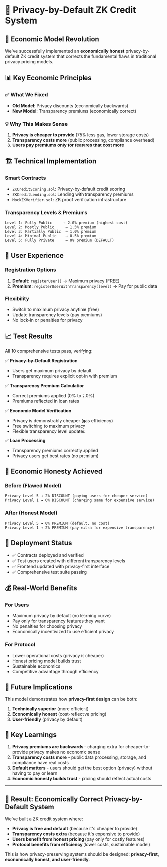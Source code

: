 # 🔐 Privacy-by-Default ZK Credit System

## 🌟 **Economic Model Revolution**

We've successfully implemented an **economically honest** privacy-by-default ZK credit system that corrects the fundamental flaws in traditional privacy pricing models.

## 📊 **Key Economic Principles**

### ✅ **What We Fixed**
- **Old Model**: Privacy discounts (economically backwards)
- **New Model**: Transparency premiums (economically correct)

### 💡 **Why This Makes Sense**
1. **Privacy is cheaper to provide** (75% less gas, lower storage costs)
2. **Transparency costs more** (public processing, compliance overhead)
3. **Users pay premiums only for features that cost more**

## 🏗️ **Technical Implementation**

### **Smart Contracts**
- `ZKCreditScoring.sol`: Privacy-by-default credit scoring
- `ZKCreditLending.sol`: Lending with transparency premiums
- `MockZKVerifier.sol`: ZK proof verification infrastructure

### **Transparency Levels & Premiums**
```
Level 1: Fully Public     → 2.0% premium (highest cost)
Level 2: Mostly Public     → 1.5% premium
Level 3: Partially Public  → 1.0% premium  
Level 4: Minimal Public    → 0.5% premium
Level 5: Fully Private     → 0% premium (DEFAULT)
```

## 🔧 **User Experience**

### **Registration Options**
1. **Default**: `registerUser()` → Maximum privacy (FREE)
2. **Premium**: `registerUserWithTransparency(level)` → Pay for public data

### **Flexibility**
- Switch to maximum privacy anytime (free)
- Update transparency levels (pay premiums)
- No lock-in or penalties for privacy

## 📈 **Test Results**

All 10 comprehensive tests pass, verifying:

✅ **Privacy-by-Default Registration**
- Users get maximum privacy by default
- Transparency requires explicit opt-in with premium

✅ **Transparency Premium Calculation**
- Correct premiums applied (0% to 2.0%)
- Premiums reflected in loan rates

✅ **Economic Model Verification**
- Privacy is demonstrably cheaper (gas efficiency)
- Free switching to maximum privacy
- Flexible transparency level updates

✅ **Loan Processing**
- Transparency premiums correctly applied
- Privacy users get best rates (no premium)

## 🎯 **Economic Honesty Achieved**

### **Before (Flawed Model)**
```
Privacy Level 5 → 2% DISCOUNT (paying users for cheaper service)
Privacy Level 1 → 0% DISCOUNT (charging same for expensive service)
```

### **After (Honest Model)**
```
Privacy Level 5 → 0% PREMIUM (default, no cost)
Privacy Level 1 → 2% PREMIUM (pay extra for expensive transparency)
```

## 🚀 **Deployment Status**

- ✅ Contracts deployed and verified
- ✅ Test users created with different transparency levels
- ✅ Frontend updated with privacy-first interface
- ✅ Comprehensive test suite passing

## 💰 **Real-World Benefits**

### **For Users**
- Maximum privacy by default (no learning curve)
- Pay only for transparency features they want
- No penalties for choosing privacy
- Economically incentivized to use efficient privacy

### **For Protocol**
- Lower operational costs (privacy is cheaper)
- Honest pricing model builds trust
- Sustainable economics
- Competitive advantage through efficiency

## 🔮 **Future Implications**

This model demonstrates how **privacy-first design** can be both:
1. **Technically superior** (more efficient)
2. **Economically honest** (cost-reflective pricing)
3. **User-friendly** (privacy by default)

## 📝 **Key Learnings**

1. **Privacy premiums are backwards** - charging extra for cheaper-to-provide privacy makes no economic sense
2. **Transparency costs more** - public data processing, storage, and compliance have real costs
3. **Default matters** - users should get the best option (privacy) without having to pay or learn
4. **Economic honesty builds trust** - pricing should reflect actual costs

---

## 🎉 **Result: Economically Correct Privacy-by-Default System**

We've built a ZK credit system where:
- **Privacy is free and default** (because it's cheaper to provide)
- **Transparency costs extra** (because it's expensive to provide)  
- **Users benefit from honest pricing** (pay only for costly features)
- **Protocol benefits from efficiency** (lower costs, sustainable model)

This is how privacy-preserving systems should be designed: **privacy-first, economically honest, and user-friendly**. 